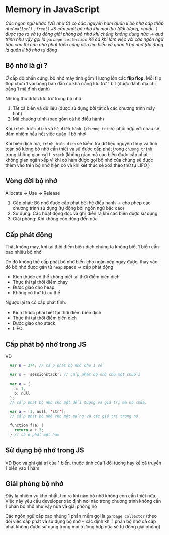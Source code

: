 # Memory in JavaScript

*Các ngôn ngữ khác (VD như C) có các nguyên hàm quản lí bộ nhớ cấp thấp như `malloc()` , `free()`
JS cấp phát bộ nhớ khi mọi thứ (đối tượng, chuỗi.. ) được tạo ra và tự động giải phóng bộ nhớ khi chúng không dùng nữa -> quá trình như vậy gọi là `garbage collection`
Kể cả khi làm việc với các ngôn ngữ bậc cao thì các nhà phát triển cũng nên tìm hiểu về quản lí bộ nhớ (dù đang là quản lí bộ nhớ tự động*

## Bộ nhớ là gì ?
Ở cấp độ phần cứng, bộ nhớ máy tính gồm 1 lượng lớn các **flip flop**. Mỗi flip flop chứa 1 vài bóng bán dẫn có khả nắng lưu trữ 1 bit (được đánh địa chỉ bằng 1 mã định danh)

Những thứ được lưu trữ trong bộ nhớ 
1. Tất cả biến và dữ liệu (được sử dụng bởi tất cả các chương trình máy tính)
2. Mã chương trình (bao gồm cả hệ điều hành)

Khi `trình biên dịch` và `hệ điều hành (chương trình)` phối hợp với nhau sẽ đảm nhiệm hầu hết việc quản lí bộ nhớ

Khi biên dịch mã, `trình biên dịch` sẽ kiểm tra dữ liệu nguyên thuỷ và tính toán số lượng bộ nhớ cần thiết và sữ được cấp phát trong `chương trình` trong không gian `call stack` (không gian mà các biến được cấp phát - không gian ngăn xếp vì khi có hàm được gọi bộ nhớ của chúng sẽ được thêm vào trên bộ nhớ hiện có và khi kết thúc sẽ xoá theo thứ tự LIFO )

## Vòng đời bộ nhớ 
Allocate -> Use -> Release 
1. Cấp phát: Bộ nhớ được cấp phát bởi hệ điều hành -> cho phép các chương trình sử dụng (tự động bởi ngôn ngữ bậc cao)
2. Sử dụng: Các hoạt động đọc và ghi diễn ra khi các biến được sử dụng
3. Giải phóng: Khi không còn dùng đến nữa

## Cấp phát động 
Thật không may, khi tại thời điểm biên dịch chúng ta không biết 1 biến cần bao nhiêu bộ nhớ

Do đó không thể cấp phát bộ nhớ biến cho ngăn xếp ngay được, thay vào đó bộ nhớ được gán từ `heap` space -> cấp phát động 

- Kích thước có thể không biết tại thời điểm biên dịch
- Thực thi tại thời điểm chạy
- Được giao cho heap
- Không có thứ tự cụ thể

Ngược lại ta có cấp phát tĩnh: 

- Kích thước phải biết tại thời điểm biên dịch
-  Thực thi tại thời điểm biên dịch
-  Được giao cho stack
-  LIFO
  
## Cấp phát bộ nhớ trong JS
VD 
```swift
  var n = 374; // cấp phát bộ nhớ cho 1 số

  var s = 'sessionstack'; // cấp phát bộ nhớ cho một chuỗi

  var o = {
    a: 1,
    b: null
  };
  // cấp phát bộ nhớ cho một đối tượng và giá trị mà nó chứa.

  var a = [1, null, 'str'];
  // cấp phát bộ nhớ cho một mảng và các giá trị trong nó

  function f(a) {
    return a + 3;
  } // cấp phát một hàm
```

## Sử dụng bộ nhớ trong JS 
VD Đọc và ghi giá trị của 1 biến, thuộc tính của 1 đối tượng hay kể cả truyền 1 biến vào 1 hàm 

## Giải phóng bộ nhớ 
Đây là nhiệm vụ khó nhất, tìm ra khi nào bộ nhớ không còn cần thiết nữa. Việc này yêu cầu developer xác định nơi nào trong chương trình không cần 1 phần bộ nhớ như vậy nữa và giải phóng nó

Các ngôn ngữ cấp cao nhúng 1 phần mềm gọi là `garbage collector` (theo dõi việc cấp phát và sử dụng bộ nhớ - xác định khi 1 phần bộ nhớ đã cấp phát không được sử dụng trong mọi trường hợp nữa sẽ tự động giải phóng)



